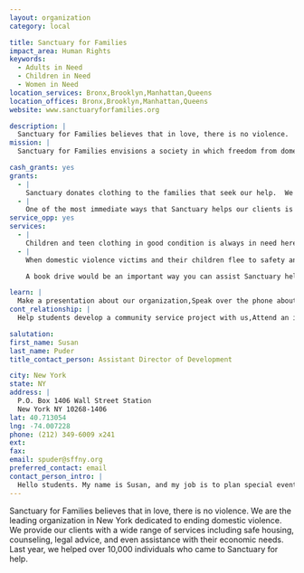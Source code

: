 ```yaml
---
layout: organization
category: local

title: Sanctuary for Families
impact_area: Human Rights
keywords: 
  - Adults in Need
  - Children in Need
  - Women in Need
location_services: Bronx,Brooklyn,Manhattan,Queens
location_offices: Bronx,Brooklyn,Manhattan,Queens
website: www.sanctuaryforfamilies.org

description: |
  Sanctuary for Families believes that in love, there is no violence.  We are the leading organization in New York dedicated to ending domestic violence.  We provide our clients with a wide range of services including safe housing, counseling, legal advice, and even assistance with their economic needs.  Last year, we helped over 10,000 individuals who came to Sanctuary for help.
mission: |
  Sanctuary for Families envisions a society in which freedom from domestic violence is a basic human right. We are dedicated to the safety, healing, and self-sufficiency of battered women and their children.

cash_grants: yes
grants: 
  - |
    Sanctuary donates clothing to the families that seek our help.  We run a clothing boutique at our Manhattan Office where domestic violence survivors and their children can select from a range of new and gently used donations in a calming and empowering environment.  We provide clothing, accessories, and shoes for infants, school age children, teens, and adults.  Clothing is sorted by size and style and the concept is to make the experience as similar to going to a store as possible.  One outfit for a child on average can cost Sanctuary $25.00.   A grant in the amount of $1,000 can help provide a new outfit to 40 kids!
  - |
    One of the most immediate ways that Sanctuary helps our clients is through emergency food supplies.  Over the last year, emergency food needs of our clients became more urgent as the economy worsened and unemployment rates increased.  Overall, 300 families annually and over 50 families per month utilize our three food pantry locations, with a total of 1,200 visits annually, and Sanctuary spends thousands of dollars on this resource.  On average, one box of rice or pasta costs Sanctuary $2.00, and a cash grant of  $200 would provide us with 100 boxes of rice, which would help us put food on the table for many many needy families!
service_opp: yes
services: 
  - |
    Children and teen clothing in good condition is always in need here at Sanctuary.  We display the items for our clients in our onsite clothing boutique, and this helps our clients save a lot of money, and time.  By organizing a clothing drive of new and gently used items, you can help Sanctuary provide an important resource to the families that come to us seeking help.
  - |
    When domestic violence victims and their children flee to safety and enter shelter, they often have to leave everything behind.  Books are too heavy to bring, and are far too costly to replace right away.   For safety reasons, children have to change schools. All of this, combined with the trauma associated with domestic violence, often prevent children from developing a strong interest in reading and can have a negative effect on their performance in school.  

    A book drive would be an important way you can assist Sanctuary help the children, and families that we serve.  The books will be used throughout the children’s programs offered by Sanctuary for Families. The books would be utilized by staff and volunteers to encourage literacy and reading.   We also like to give our books away to moms and children to foster reading outside of the agency.  For older children, books are a tool to help explore their interests and provide them with a way to escape their daily stresses.

learn: |
  Make a presentation about our organization,Speak over the phone about our work
cont_relationship: |
  Help students develop a community service project with us,Attend an in-school Check Award Assembly if we receive a grant,Help students tell local newspapers and media about their grant and/or project with us,Educate the school by leading a workshop,Collect pennies during the Penny Harvest next fall

salutation: 
first_name: Susan
last_name: Puder
title_contact_person: Assistant Director of Development

city: New York
state: NY
address: |
  P.O. Box 1406 Wall Street Station  
  New York NY 10268-1406
lat: 40.713054
lng: -74.007228
phone: (212) 349-6009 x241
ext: 
fax: 
email: spuder@sffny.org
preferred_contact: email
contact_person_intro: |
  Hello students. My name is Susan, and my job is to plan special events for Sanctuary for Families, and work with individual donors who support our work.  I have worked at Sanctuary for over six years, and feel very passionate about our work and helping families in need living in New York.  The best part of my job is raising money and support for our clients who come to us for help. This is the first time Sanctuary has worked with Common Cents, and we look forward to partnering with you and making a difference together!
---
```

Sanctuary for Families believes that in love, there is no violence.  We are the leading organization in New York dedicated to ending domestic violence.  We provide our clients with a wide range of services including safe housing, counseling, legal advice, and even assistance with their economic needs.  Last year, we helped over 10,000 individuals who came to Sanctuary for help.